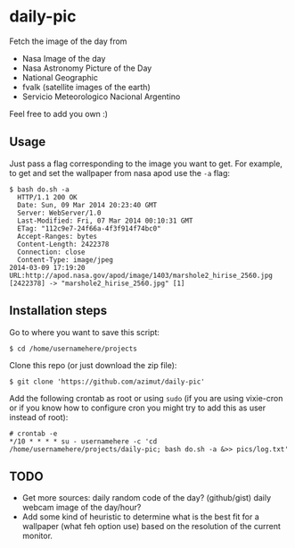 daily-pic
=========

Fetch the image of the day from

* Nasa Image of the day
* Nasa Astronomy Picture of the Day
* National Geographic
* fvalk (satellite images of the earth)
* Servicio Meteorologico Nacional Argentino

Feel free to add you own :)

Usage
-----

Just pass a flag corresponding to the image you want to get.
For example, to get and set the wallpaper from nasa apod use the ```-a``` flag:

```
$ bash do.sh -a
  HTTP/1.1 200 OK
  Date: Sun, 09 Mar 2014 20:23:40 GMT
  Server: WebServer/1.0
  Last-Modified: Fri, 07 Mar 2014 00:10:31 GMT
  ETag: "112c9e7-24f66a-4f3f914f74bc0"
  Accept-Ranges: bytes
  Content-Length: 2422378
  Connection: close
  Content-Type: image/jpeg
2014-03-09 17:19:20 URL:http://apod.nasa.gov/apod/image/1403/marshole2_hirise_2560.jpg [2422378] -> "marshole2_hirise_2560.jpg" [1]
```

Installation steps
------------------

Go to where you want to save this script:
```
$ cd /home/usernamehere/projects
```
Clone this repo (or just download the zip file):
```
$ git clone 'https://github.com/azimut/daily-pic'
```
Add the following crontab as root or using ```sudo``` (if you are using vixie-cron or if you know how to configure cron you might try to add this as user instead of root):
```
# crontab -e
*/10 * * * * su - usernamehere -c 'cd /home/usernamehere/projects/daily-pic; bash do.sh -a &>> pics/log.txt'
```

TODO
----

* Get more sources: daily random code of the day? (github/gist) daily webcam image of the day/hour?
* Add some kind of heuristic to determine what is the best fit for a wallpaper (what feh option use) based on the resolution of the current monitor.
